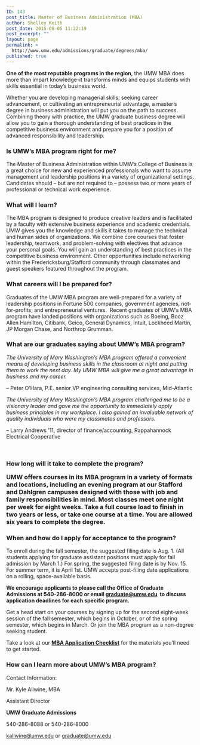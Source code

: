 ```yaml
---
ID: 143
post_title: Master of Business Administration (MBA)
author: Shelley Keith
post_date: 2015-08-05 11:22:19
post_excerpt: ""
layout: page
permalink: >
  http://www.umw.edu/admissions/graduate/degrees/mba/
published: true
---
```

<strong>One of the most reputable programs in the region</strong>, the UMW MBA does more than impart knowledge-it transforms minds and equips students with skills essential in today’s business world.

Whether you are developing managerial skills, seeking career advancement, or cultivating an entrepreneurial advantage, a master’s degree in business administration will put you on the path to success. Combining theory with practice, the UMW graduate business degree will allow you to gain a thorough understanding of best practices in the competitive business environment and prepare you for a position of advanced responsibility and leadership.

<strong><h3>Is UMW’s MBA program right for me?</strong></h3>

The Master of Business Administration within UMW’s College of Business is a great choice for new and experienced professionals who want to assume management and leadership positions in a variety of organizational settings. Candidates should – but are not required to – possess two or more years of professional or technical work experience.

<strong><h3>What will I learn?</strong></h3>

The MBA program is designed to produce creative leaders and is facilitated by a faculty with extensive business experience and academic credentials. UMW gives you the knowledge and skills it takes to manage the technical and human sides of organizations. We combine core courses that foster leadership, teamwork, and problem-solving with electives that advance your personal goals. You will gain an understanding of best practices in the competitive business environment. Other opportunities include networking within the Fredericksburg/Stafford community through classmates and guest speakers featured throughout the program.

<strong><h3>What careers will I be prepared for?</strong></h3>

Graduates of the UMW MBA program are well-prepared for a variety of leadership positions in Fortune 500 companies, government agencies, not-for-profits, and entrepreneurial ventures.  Recent graduates of UMW’s MBA program have landed positions with organizations such as Boeing, Booz Allen Hamilton, Citibank, Geico, General Dynamics, Intuit, Lockheed Martin, JP Morgan Chase, and Northrop Grumman.

<strong><h3>What are our graduates saying about UMW’s MBA program?</strong></h3>

<em>The University of Mary Washington’s MBA program offered a convenient means of developing business skills in the classroom at night and putting them to work the next day. My UMW MBA will give me a great advantage in business and my career.</em>

– Peter O’Hara, P.E. senior VP engineering consulting services, Mid-Atlantic

<em>The University of Mary Washington’s MBA program challenged me to be a visionary leader and gave me the opportunity to immediately apply business principles in my workplace. I also gained an invaluable network of quality individuals who were my classmates and professors.</em>

– Larry Andrews ’11, director of finance/accounting, Rappahannock Electrical Cooperative

&nbsp;

<strong><h3>How long will it take to complete the program?</strong>

UMW offers courses in its MBA program in a variety of formats and locations, including an evening program at our Stafford and Dahlgren campuses designed with those with job and family responsibilities in mind. Most classes meet one night per week for eight weeks. Take a full course load to finish in two years or less, or take one course at a time. You are allowed six years to complete the degree.

<strong><h3>When and how do I apply for acceptance to the program?</strong></h3>

To enroll during the fall semester, the suggested filing date is Aug. 1. (All students applying for graduate assistant positions must apply for fall admission by March 1.) For spring, the suggested filing date is by Nov. 15. For summer term, it is April 1st. UMW accepts post-filing date applications on a rolling, space-available basis.

<strong>We encourage applicants to please call the Office of Graduate Admissions at 540-286-8000 or email </strong><a href="mailto:graduate@umw.edu"><strong>graduate@umw.edu</strong></a><strong>  to discuss application deadlines for each specific program. </strong>

Get a head start on your courses by signing up for the second eight-week session of the fall semester, which begins in October, or of the spring semester, which begins in March. Or join the MBA program as a non-degree seeking student.

Take a look at our <a href="http://www.umw.edu/admissions/graduate/degrees/mba/mba-checklist/"><strong>MBA Application Checklist</strong></a> for the materials you’ll need to get started.

<strong><h3>How can I learn more about UMW’s MBA program?</strong></h3>

Contact Information:

Mr. Kyle Allwine, MBA

Assistant Director

<strong>UMW Graduate Admissions</strong>

540-286-8088 or 540-286-8000

<a href="mailto:kallwine@umw.edu">kallwine@umw.edu</a> or <a href="mailto:graduate@umw.edu">graduate@umw.edu</a>
